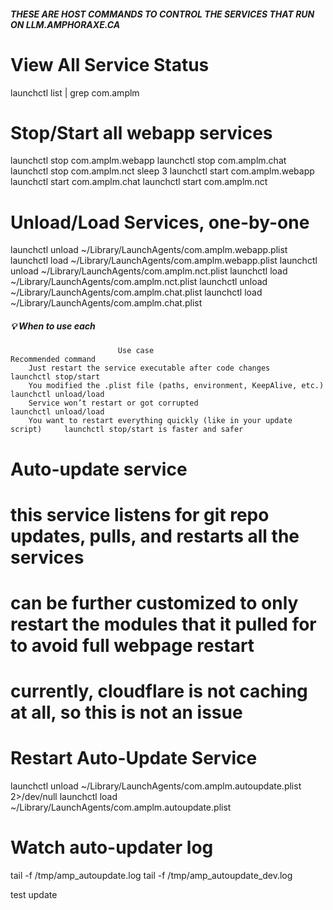 ##### THESE ARE HOST COMMANDS TO CONTROL THE SERVICES THAT RUN ON LLM.AMPHORAXE.CA #### 

# View All Service Status
launchctl list | grep com.amplm

# Stop/Start all webapp services

launchctl stop com.amplm.webapp
launchctl stop com.amplm.chat
launchctl stop com.amplm.nct
sleep 3
launchctl start com.amplm.webapp
launchctl start com.amplm.chat
launchctl start com.amplm.nct

# Unload/Load Services, one-by-one
launchctl unload ~/Library/LaunchAgents/com.amplm.webapp.plist
launchctl load ~/Library/LaunchAgents/com.amplm.webapp.plist
launchctl unload ~/Library/LaunchAgents/com.amplm.nct.plist
launchctl load ~/Library/LaunchAgents/com.amplm.nct.plist
launchctl unload ~/Library/LaunchAgents/com.amplm.chat.plist
launchctl load ~/Library/LaunchAgents/com.amplm.chat.plist

#####                                       💡 When to use each                                  #######
                            Use case	                                        Recommended command
        Just restart the service executable after code changes	                launchctl stop/start
        You modified the .plist file (paths, environment, KeepAlive, etc.)	    launchctl unload/load
        Service won’t restart or got corrupted	                                launchctl unload/load
        You want to restart everything quickly (like in your update script)	    launchctl stop/start is faster and safer

# Auto-update service
# this service listens for git repo updates, pulls, and restarts all the services
# can be further customized to only restart the modules that it pulled for to avoid full webpage restart
# currently, cloudflare is not caching at all, so this is not an issue

# Restart Auto-Update Service
launchctl unload ~/Library/LaunchAgents/com.amplm.autoupdate.plist 2>/dev/null
launchctl load ~/Library/LaunchAgents/com.amplm.autoupdate.plist

# Watch auto-updater log
tail -f /tmp/amp_autoupdate.log
tail -f /tmp/amp_autoupdate_dev.log

test update
#